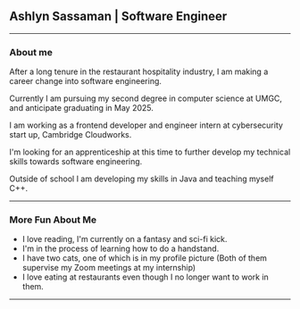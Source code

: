  ## Ashlyn Sassaman | Software Engineer 

---

### About me

After a long tenure in the restaurant hospitality industry, I am making a career change into software engineering.

Currently I am pursuing my second degree in computer science at UMGC, and anticipate graduating in May 2025.

I am working as a frontend developer and engineer intern at cybersecurity start up, Cambridge Cloudworks.

I'm looking for an apprenticeship at this time to further develop my technical skills towards software engineering.

Outside of school I am developing my skills in Java and teaching myself C++.

---

### More Fun About Me

- I love reading, I'm currently on a fantasy and sci-fi kick.
- I'm in the process of learning how to do a handstand.
- I have two cats, one of which is in my profile picture (Both of them supervise my Zoom meetings at my internship)
- I love eating at restaurants even though I no longer want to work in them.

---

<!--
**ashsass/ashsass** is a ✨ _special_ ✨ repository because its `README.md` (this file) appears on your GitHub profile.

Here are some ideas to get you started:

- 🔭 I’m currently working on ...
- 🌱 I’m currently learning ...
- 👯 I’m looking to collaborate on ...
- 🤔 I’m looking for help with ...
- 💬 Ask me about ...
- 📫 How to reach me: ...
- 😄 Pronouns: ...
- ⚡ Fun fact: ...
-->
